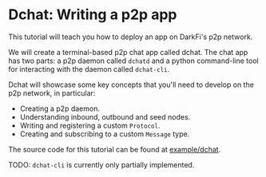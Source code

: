 # Dchat: Writing a p2p app

This tutorial will teach you how to deploy an app on DarkFi's p2p network.

We will create a terminal-based p2p chat app called dchat. The chat app
has two parts: a p2p daemon called `dchatd` and a python command-line
tool for interacting with the daemon called `dchat-cli`.

Dchat will showcase some key concepts that you'll need to develop on
the p2p network, in particular:

* Creating a p2p daemon.
* Understanding inbound, outbound and seed nodes.
* Writing and registering a custom `Protocol`.
* Creating and subscribing to a custom `Message` type.

The source code for this tutorial can be found at
[example/dchat](https://github.com/darkrenaissance/darkfi/tree/master/example/dchat).

TODO: `dchat-cli` is currently only partially implemented.
